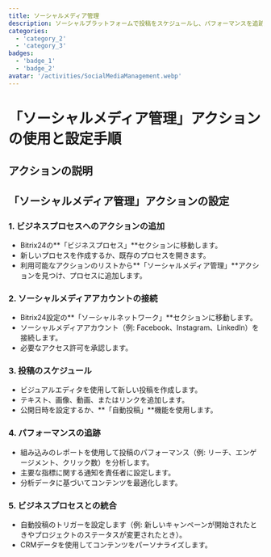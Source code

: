 ```yaml
---
title: ソーシャルメディア管理
description: ソーシャルプラットフォームで投稿をスケジュールし、パフォーマンスを追跡します。
categories: 
  - 'category_2'
  - 'category_3'
badges: 
  - 'badge_1'
  - 'badge_2'
avatar: '/activities/SocialMediaManagement.webp'
---
```


# 「ソーシャルメディア管理」アクションの使用と設定手順

## アクションの説明

## **「ソーシャルメディア管理」アクションの設定**

### 1. ビジネスプロセスへのアクションの追加
- Bitrix24の**「ビジネスプロセス」**セクションに移動します。
- 新しいプロセスを作成するか、既存のプロセスを開きます。
- 利用可能なアクションのリストから**「ソーシャルメディア管理」**アクションを見つけ、プロセスに追加します。

### 2. ソーシャルメディアアカウントの接続
- Bitrix24設定の**「ソーシャルネットワーク」**セクションに移動します。
- ソーシャルメディアアカウント（例: Facebook、Instagram、LinkedIn）を接続します。
- 必要なアクセス許可を承認します。

### 3. 投稿のスケジュール
- ビジュアルエディタを使用して新しい投稿を作成します。
- テキスト、画像、動画、またはリンクを追加します。
- 公開日時を設定するか、**「自動投稿」**機能を使用します。

### 4. パフォーマンスの追跡
- 組み込みのレポートを使用して投稿のパフォーマンス（例: リーチ、エンゲージメント、クリック数）を分析します。
- 主要な指標に関する通知を責任者に設定します。
- 分析データに基づいてコンテンツを最適化します。

### 5. ビジネスプロセスとの統合
- 自動投稿のトリガーを設定します（例: 新しいキャンペーンが開始されたときやプロジェクトのステータスが変更されたとき）。
- CRMデータを使用してコンテンツをパーソナライズします。